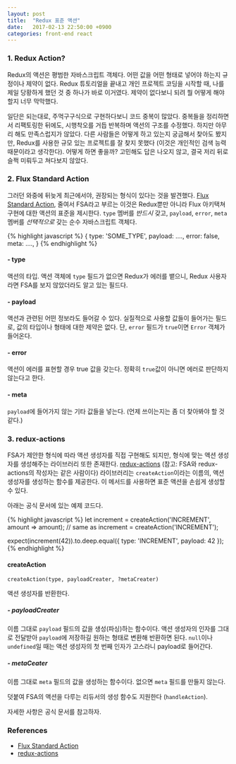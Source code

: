 ```yaml
---
layout: post
title:  "Redux 표준 액션"
date:   2017-02-13 22:50:00 +0900
categories: front-end react
---
```


### 1. Redux Action?

Redux의 액션은 평범한 자바스크립트 객체다. 어떤 값을 어떤 형태로 넣어야 하는지 규정이나 제약이 없다. Redux 튜토리얼을 끝내고 개인 프로젝트 코딩을 시작할 때, 나를 제일 당황하게 했던 것 중 하나가 바로 이거였다. 제약이 없다보니 되려 뭘 어떻게 해야할지 너무 막막했다.

일단은 되는대로, 주먹구구식으로 구현하다보니 코드 중복이 많았다. 중복들을 정리하면서 리팩토링한 뒤에도, 시행착오를 거듭 반복하며 액션의 구조를 수정했다. 하지만 아무리 해도 만족스럽지가 않았다. 다른 사람들은 어떻게 하고 있는지 궁금해서 찾아도 봤지만, Redux를 사용한 규모 있는 프로젝트를 잘 찾지 못했다 (이것은 개인적인 검색 능력 때문이라고 생각한다). 어떻게 하면 좋을까? 고민해도 답은 나오지 않고, 결국 저리 뒤로 슬쩍 미뤄두고 쳐다보지 않았다.

### 2. Flux Standard Action

그러던 와중에 뒤늦게 최근에서야, 권장되는 형식이 있다는 것을 발견했다. [Flux Standard Action](https://github.com/acdlite/flux-standard-action), 줄여서 FSA라고 부르는 이것은 Redux뿐만 아니라 Flux 아키택쳐 구현에 대한 액션의 표준을 제시한다. `type` 멤버를 _반드시_ 갖고, `payload`, `error`, `meta` 멤버를 _선택적으로_ 갖는 순수 자바스크립트 객체다.

{% highlight javascript %}
{
     type: 'SOME_TYPE',
     payload: ....,
     error: false,
     meta: ....,
}
{% endhighlight %}

#### - type
액션의 타입. 액션 객체에 `type` 필드가 없으면 Redux가 에러를 뱉으니, Redux 사용자라면 FSA를 보지 않았더라도 알고 있는 필드다.

#### - payload
액션과 관련된 어떤 정보라도 들어갈 수 있다. 실질적으로 사용할 값들이 들어가는 필드로, 값의 타입이나 형태에 대한 제약은 없다. 단, `error` 필드가 `true`이면 `Error` 객체가 들어온다.

#### - error
액션이 에러를 표현할 경우 true 값을 갖는다. 정확히 `true`값이 아니면 에러로 판단하지 않는다고 한다.

#### - meta
`payload`에 들어가지 않는 기타 값들을 넣는다. (언제 쓰이는지는 좀 더 찾아봐야 할 것 같다.)


### 3. redux-actions

FSA가 제안한 형식에 따라 액션 생성자를 직접 구현해도 되지만, 형식에 맞는 액션 생성자를 생성해주는 라이브러리 또한 존재한다. 
[redux-actions](https://github.com/acdlite/redux-actions) (참고: FSA와 redux-actions의 작성자는 같은 사람이다) 라이브러리는 `createAction`이라는 이름의, 액션 생성자를 생성하는 함수를 제공한다. 이 메서드를 사용하면 표준 액션을 손쉽게 생성할 수 있다.

아래는 공식 문서에 있는 예제 코드다.

{% highlight javascript %}
let increment = createAction('INCREMENT', amount => amount);
// same as
increment = createAction('INCREMENT');

expect(increment(42)).to.deep.equal({
     type: 'INCREMENT',
     payload: 42
});
{% endhighlight %}

#### createAction

`createAction(type, payloadCreater, ?metaCreater)`

액션 생성자를 반환한다.

##### - payloadCreater
이름 그대로 `payload` 필드의 값을 생성(파싱)하는 함수이다. 액션 생성자의 인자를 그대로 전달받아 `payload`에 저장하길 원하는 형태로 변환해 반환하면 된다. `null`이나 `undefined`일 때는 액션 생성자의 첫 번째 인자가 고스라니 payload로 들어간다.

##### - metaCeater
이름 그대로 `meta` 필드의 값을 생성하는 함수이다. 없으면 `meta` 필드를 만들지 않는다.

덧붙여 FSA의 액션을 다루는 리듀서의 생성 함수도 지원한다 (`handleAction`).

자세한 사항은 공식 문서를 참고하자.


### References

- [Flux Standard Action](https://github.com/acdlite/flux-standard-action)
- [redux-actions](https://github.com/acdlite/redux-actions)